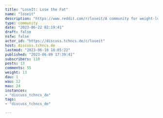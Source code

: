 ```yaml
---
title: "LoseIt: Lose the Fat" 
name: "loseit"
description: "https://www.reddit.com/r/loseit/A community for weight-loss, primarily by means of inducing a caloric deficit."
type: community
date: "2023-06-22 02:19:41"
draft: false
nsfw: false
actor_id: "https://discuss.tchncs.de/c/loseit"
host: discuss.tchncs.de
lastmod: "2023-06-10 18:05:22"
published: "2023-06-09 17:39:41"
subscribers: 110
posts: 13
comments: 55
weight: 13
dau: 1
wau: 12
mau: 24
instances:
- "discuss_tchncs_de"
tags: 
- "discuss_tchncs_de"

---
```

